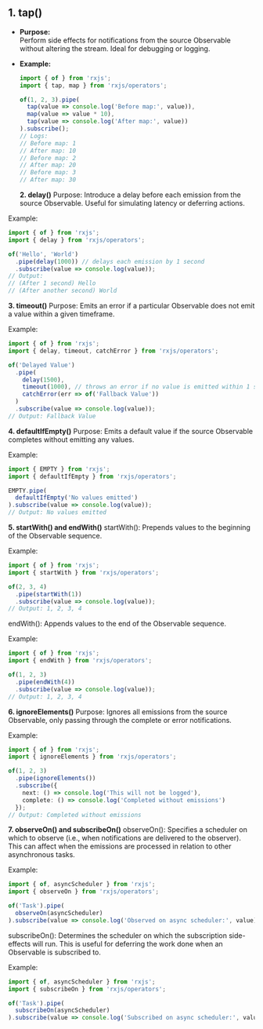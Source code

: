 ## 1. tap()

- **Purpose:**  
  Perform side effects for notifications from the source Observable without altering the stream. Ideal for debugging or logging.
  
- **Example:**
  ```typescript
  import { of } from 'rxjs';
  import { tap, map } from 'rxjs/operators';

  of(1, 2, 3).pipe(
    tap(value => console.log('Before map:', value)),
    map(value => value * 10),
    tap(value => console.log('After map:', value))
  ).subscribe();
  // Logs:
  // Before map: 1
  // After map: 10
  // Before map: 2
  // After map: 20
  // Before map: 3
  // After map: 30
  ```

  **2. delay()**
Purpose:
Introduce a delay before each emission from the source Observable. Useful for simulating latency or deferring actions.

Example:

```typescript
import { of } from 'rxjs';
import { delay } from 'rxjs/operators';

of('Hello', 'World')
  .pipe(delay(1000)) // delays each emission by 1 second
  .subscribe(value => console.log(value));
// Output:
// (After 1 second) Hello
// (After another second) World
```

**3. timeout()**
Purpose:
Emits an error if a particular Observable does not emit a value within a given timeframe.

Example:

```typescript
import { of } from 'rxjs';
import { delay, timeout, catchError } from 'rxjs/operators';

of('Delayed Value')
  .pipe(
    delay(1500),
    timeout(1000), // throws an error if no value is emitted within 1 second
    catchError(err => of('Fallback Value'))
  )
  .subscribe(value => console.log(value));
// Output: Fallback Value
```

**4. defaultIfEmpty()**
Purpose:
Emits a default value if the source Observable completes without emitting any values.

Example:

```typescript
import { EMPTY } from 'rxjs';
import { defaultIfEmpty } from 'rxjs/operators';

EMPTY.pipe(
  defaultIfEmpty('No values emitted')
).subscribe(value => console.log(value));
// Output: No values emitted
```

**5. startWith() and endWith()**
startWith():
Prepends values to the beginning of the Observable sequence.

Example:

```typescript
import { of } from 'rxjs';
import { startWith } from 'rxjs/operators';

of(2, 3, 4)
  .pipe(startWith(1))
  .subscribe(value => console.log(value));
// Output: 1, 2, 3, 4 
```
endWith():
Appends values to the end of the Observable sequence.

Example:

```typescript
import { of } from 'rxjs';
import { endWith } from 'rxjs/operators';

of(1, 2, 3)
  .pipe(endWith(4))
  .subscribe(value => console.log(value));
// Output: 1, 2, 3, 4
```

**6. ignoreElements()**
Purpose:
Ignores all emissions from the source Observable, only passing through the complete or error notifications.

Example:

```typescript
import { of } from 'rxjs';
import { ignoreElements } from 'rxjs/operators';

of(1, 2, 3)
  .pipe(ignoreElements())
  .subscribe({
    next: () => console.log('This will not be logged'),
    complete: () => console.log('Completed without emissions')
  });
// Output: Completed without emissions
```

**7. observeOn() and subscribeOn()**
observeOn():
Specifies a scheduler on which to observe (i.e., when notifications are delivered to the observer). This can affect when the emissions are processed in relation to other asynchronous tasks.

Example:

```typescript
import { of, asyncScheduler } from 'rxjs';
import { observeOn } from 'rxjs/operators';

of('Task').pipe(
  observeOn(asyncScheduler)
).subscribe(value => console.log('Observed on async scheduler:', value)); 
```
subscribeOn():
Determines the scheduler on which the subscription side-effects will run. This is useful for deferring the work done when an Observable is subscribed to.

Example:
```typescript
import { of, asyncScheduler } from 'rxjs';
import { subscribeOn } from 'rxjs/operators';

of('Task').pipe(
  subscribeOn(asyncScheduler)
).subscribe(value => console.log('Subscribed on async scheduler:', value)); 
```